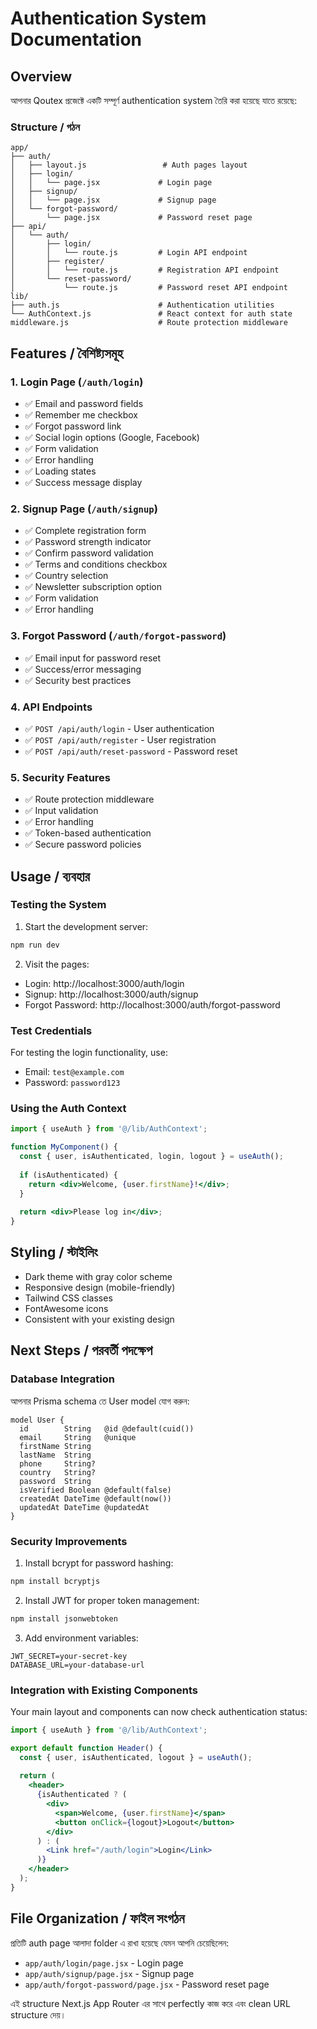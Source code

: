 # Authentication System Documentation

## Overview
আপনার Qoutex প্রজেক্টে একটি সম্পূর্ণ authentication system তৈরি করা হয়েছে যাতে রয়েছে:

### Structure / গঠন
```
app/
├── auth/
│   ├── layout.js                 # Auth pages layout
│   ├── login/
│   │   └── page.jsx             # Login page
│   ├── signup/
│   │   └── page.jsx             # Signup page
│   └── forgot-password/
│       └── page.jsx             # Password reset page
├── api/
│   └── auth/
│       ├── login/
│       │   └── route.js         # Login API endpoint
│       ├── register/
│       │   └── route.js         # Registration API endpoint
│       └── reset-password/
│           └── route.js         # Password reset API endpoint
lib/
├── auth.js                      # Authentication utilities
└── AuthContext.js               # React context for auth state
middleware.js                    # Route protection middleware
```

## Features / বৈশিষ্ট্যসমূহ

### 1. Login Page (`/auth/login`)
- ✅ Email and password fields
- ✅ Remember me checkbox
- ✅ Forgot password link
- ✅ Social login options (Google, Facebook)
- ✅ Form validation
- ✅ Error handling
- ✅ Loading states
- ✅ Success message display

### 2. Signup Page (`/auth/signup`)
- ✅ Complete registration form
- ✅ Password strength indicator
- ✅ Confirm password validation
- ✅ Terms and conditions checkbox
- ✅ Country selection
- ✅ Newsletter subscription option
- ✅ Form validation
- ✅ Error handling

### 3. Forgot Password (`/auth/forgot-password`)
- ✅ Email input for password reset
- ✅ Success/error messaging
- ✅ Security best practices

### 4. API Endpoints
- ✅ `POST /api/auth/login` - User authentication
- ✅ `POST /api/auth/register` - User registration
- ✅ `POST /api/auth/reset-password` - Password reset

### 5. Security Features
- ✅ Route protection middleware
- ✅ Input validation
- ✅ Error handling
- ✅ Token-based authentication
- ✅ Secure password policies

## Usage / ব্যবহার

### Testing the System
1. Start the development server:
```bash
npm run dev
```

2. Visit the pages:
- Login: http://localhost:3000/auth/login
- Signup: http://localhost:3000/auth/signup
- Forgot Password: http://localhost:3000/auth/forgot-password

### Test Credentials
For testing the login functionality, use:
- Email: `test@example.com`
- Password: `password123`

### Using the Auth Context
```jsx
import { useAuth } from '@/lib/AuthContext';

function MyComponent() {
  const { user, isAuthenticated, login, logout } = useAuth();
  
  if (isAuthenticated) {
    return <div>Welcome, {user.firstName}!</div>;
  }
  
  return <div>Please log in</div>;
}
```

## Styling / স্টাইলিং
- Dark theme with gray color scheme
- Responsive design (mobile-friendly)
- Tailwind CSS classes
- FontAwesome icons
- Consistent with your existing design

## Next Steps / পরবর্তী পদক্ষেপ

### Database Integration
আপনার Prisma schema তে User model যোগ করুন:

```prisma
model User {
  id        String   @id @default(cuid())
  email     String   @unique
  firstName String
  lastName  String
  phone     String?
  country   String?
  password  String
  isVerified Boolean @default(false)
  createdAt DateTime @default(now())
  updatedAt DateTime @updatedAt
}
```

### Security Improvements
1. Install bcrypt for password hashing:
```bash
npm install bcryptjs
```

2. Install JWT for proper token management:
```bash
npm install jsonwebtoken
```

3. Add environment variables:
```
JWT_SECRET=your-secret-key
DATABASE_URL=your-database-url
```

### Integration with Existing Components
Your main layout and components can now check authentication status:

```jsx
import { useAuth } from '@/lib/AuthContext';

export default function Header() {
  const { user, isAuthenticated, logout } = useAuth();
  
  return (
    <header>
      {isAuthenticated ? (
        <div>
          <span>Welcome, {user.firstName}</span>
          <button onClick={logout}>Logout</button>
        </div>
      ) : (
        <Link href="/auth/login">Login</Link>
      )}
    </header>
  );
}
```

## File Organization / ফাইল সংগঠন
প্রতিটি auth page আলাদা folder এ রাখা হয়েছে যেমন আপনি চেয়েছিলেন:
- `app/auth/login/page.jsx` - Login page
- `app/auth/signup/page.jsx` - Signup page  
- `app/auth/forgot-password/page.jsx` - Password reset page

এই structure Next.js App Router এর সাথে perfectly কাজ করে এবং clean URL structure দেয়।
